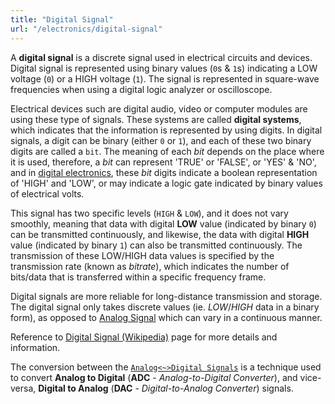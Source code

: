 ```yaml
---
title: "Digital Signal"
url: "/electronics/digital-signal"
---
```


A **digital signal** is a discrete signal used in electrical circuits and devices. Digital signal is represented using binary values (`0`s & `1`s) indicating a LOW voltage (`0`) or a HIGH voltage (`1`). The signal is represented in square-wave frequencies when using a digital logic analyzer or oscilloscope. 

Electrical devices such are digital audio, video or computer modules are using these type of signals. These systems are called **digital systems**, which indicates that the information is represented by using digits. In digital signals, a digit can be binary (either `0` or `1`), and each of these two binary digits are called a `bit`. The meaning of each *bit* depends on the place where it is used, therefore, a *bit* can represent 'TRUE' or 'FALSE', or 'YES' & 'NO', and in [digital electronics](https://simple.wikipedia.org/wiki/Digital_electronics), these *bit* digits indicate a boolean representation of 'HIGH' and 'LOW', or may indicate a logic gate indicated by binary values of electrical volts.

This signal has two specific levels (`HIGH` & `LOW`), and it does not vary smoothly, meaning that data with digital **LOW** value (indicated by binary `0`) can be transmitted continuously, and likewise, the data with digital **HIGH** value (indicated by binary `1`) can also be transmitted continuously. The transmission of these LOW/HIGH data values is specified by the transmission rate (known as *bitrate*), which indicates the number of bits/data that is transferred within a specific frequency frame.

Digital signals are more reliable for long-distance transmission and storage. The digital signal only takes discrete values (ie. *LOW*/*HIGH* data in a binary form), as opposed to [Analog Signal](/electronics/analog-signal) which can vary in a continuous manner.

Reference to [Digital Signal (Wikipedia)](https://en.wikipedia.org/wiki/Digital_signal) page for more details and information.

The conversion between the [`Analog<~>Digital Signals`](https://en.wikibooks.org/wiki/Analog_and_Digital_Conversion) is a technique used to convert **Analog to Digital** (**ADC** - *Analog-to-Digital Converter*), and vice-versa, **Digital to Analog** (**DAC** - *Digital-to-Analog Converter*) signals.
